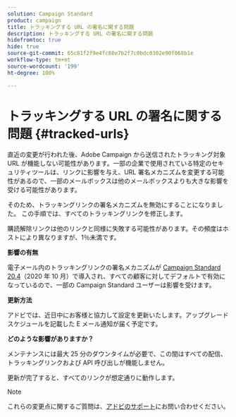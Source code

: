 ```yaml
---
solution: Campaign Standard
product: campaign
title: トラッキングする URL の署名に関する問題
description: トラッキングする URL の署名に関する問題
hidefromtoc: true
hide: true
source-git-commit: 65c81f2f9e4fc80e7b2f7c0bdc0302e90f068b1e
workflow-type: tm+mt
source-wordcount: '199'
ht-degree: 100%

---
```



# トラッキングする URL の署名に関する問題 {#tracked-urls}

直近の変更が行われた後、Adobe Campaign から送信されたトラッキング対象 URL が機能しない可能性があります。一部の企業で使用されている特定のセキュリティツールは、リンクに影響を与え、URL 署名メカニズムを変更する可能性があるので、一部のメールボックスは他のメールボックスよりも大きな影響を受ける可能性があります。

そのため、トラッキングリンクの署名メカニズムを無効にすることになりました。 この手順では、すべてのトラッキングリンクを修正します。

購読解除リンクは他のリンクと同様に失敗する可能性があります。その頻度はホストにより異なりますが、1％未満です。

**影響の有無**

電子メール内のトラッキングリンクの署名メカニズムが [Campaign Standard 20.4](release-notes-2020.md#release-20-4---october-2020)（2020 年 10 月）で導入され、すべての顧客に対してデフォルトで有効になっているので、一部の Campaign Standard ユーザーは影響を受けます。

**更新方法**

アドビでは、近日中にお客様と協力して設定を更新いたします。アップグレードスケジュールを記載した E メール通知が届く予定です。

**どのような影響がありますか？**

メンテナンスには最大 25 分のダウンタイムが必要で、この間はすべての配信、トラッキングリンクおよび API 呼び出しが機能しません。

更新が完了すると、すべてのリンクが想定通りに動作します。

>[!NOTE]
>
>これらの変更点に関するご質問は、[アドビのサポート](https://helpx.adobe.com/jp/enterprise/admin-guide.html/enterprise/using/support-for-experience-cloud.ug.html)にお問い合わせください。


